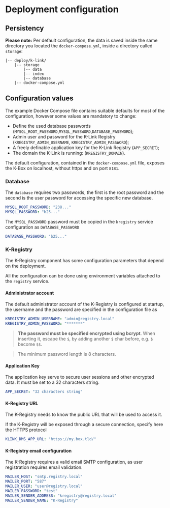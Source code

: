 # Deployment configuration

## Persistency

**Please note:** Per default configuration, the data is saved inside the same directory you located the `docker-compose.yml`, inside a directory called `storage`:

```
|-- deploy/k-link/
    |-- storage
        |-- data
        |-- index
        |-- database
    |-- docker-compose.yml
```

## Configuration values

The example Docker Compose file contains suitable defaults for most of the configuration, however some values are mandatory to change:

- Define the used database passwords (`MYSQL_ROOT_PASSWORD`,`MYSQL_PASSWORD`,`DATABASE_PASSWORD`);
- Admin user and password for the K-Link Registry (`KREGISTRY_ADMIN_USERNAME`, `KREGISTRY_ADMIN_PASSWORD`);
- A freely definable application key for the K-Link Registry (`APP_SECRET`);
- The domain the K-Link is running: (`KREGISTRY_DOMAIN`).

The default configuration, contained in the `docker-compose.yml` file, exposes the K-Box on localhost, without https and on port `8181`.

### Database

The `database` requires two passwords, the first is the root password and the second is the user password for accessing the specific new database.

```yaml
MYSQL_ROOT_PASSWORD: "238..."
MYSQL_PASSWORD: "b25..."
```

The `MYSQL_PASSWORD` password must be copied in the `kregistry` service configuration as `DATABASE_PASSWORD`

```yaml
DATABASE_PASSWORD: "b25..."
```

### K-Registry

The K-Registry component has some configuration parameters that depend on the deployment.

All the configuration can be done using environment variables attached to the `registry` service.

#### Administrator account

The default administrator account of the K-Registry is configured at startup, the username and the password are specified in the configuration file as

```yaml
KREGISTRY_ADMIN_USERNAME: "admin@registry.local"
KREGISTRY_ADMIN_PASSWORD: "*******"
```

> **The password must be specified encrypted using bcrypt**. When inserting it, escape the `$`, by adding another `$` char before, e.g. `$` become `$$`.

> The minimum password length is 8 characters.

#### Application Key

The application key serve to secure user sessions and other encrypted data. It must be set to a 32 characters string.

```yaml
APP_SECRET: "32 characters string"
```

#### K-Registry URL

The K-Registry needs to know the public URL that will be used to access it.

If the K-Registry will be exposed through a secure connection, specify here the HTTPS protocol

```yaml
KLINK_DMS_APP_URL: "https://my.box.tld/"
```

#### K-Registry email configuration

The K-Registry requires a valid email SMTP configuration, as user registration requires email validation.

```yaml
MAILER_HOST: "smtp.registry.local"
MAILER_PORT: "587"
MAILER_USER: "user@registry.local"
MAILER_PASSWORD: "test"
MAILER_SENDER_ADDRESS: "kregistry@registry.local"
MAILER_SENDER_NAME: "K-Registry"
```

